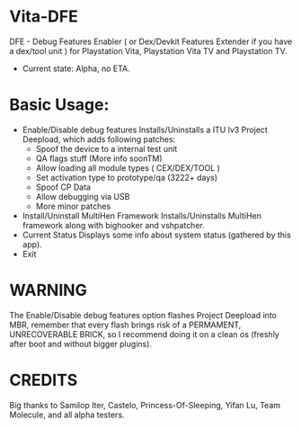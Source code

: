 # Vita-DFE
DFE - Debug Features Enabler ( or Dex/Devkit Features Extender if you have a dex/tool unit ) for Playstation Vita, Playstation Vita TV and Playstation TV.
- Current state: Alpha, no ETA.
# Basic Usage:
- Enable/Disable debug features
   Installs/Uninstalls a ITU lv3 Project Deepload, which adds following patches:
    - Spoof the device to a internal test unit 
    - QA flags stuff (More info soonTM)
    - Allow loading all module types ( CEX/DEX/TOOL )
    - Set activation type to prototype/qa (3222+ days)
    - Spoof CP Data
    - Allow debugging via USB
    - More minor patches
- Install/Uninstall MultiHen Framework
   Installs/Uninstalls MultiHen framework along with bighooker and vshpatcher.
- Current Status
   Displays some info about system status (gathered by this app).
- Exit
# WARNING
The Enable/Disable debug features option flashes Project Deepload into MBR, remember that every flash brings risk of a PERMAMENT, UNRECOVERABLE BRICK, so I recommend doing it on a clean os (freshly after boot and without bigger plugins).
# CREDITS
Big thanks to Samilop Iter, Castelo, Princess-Of-Sleeping, Yifan Lu, Team Molecule, and all alpha testers.
